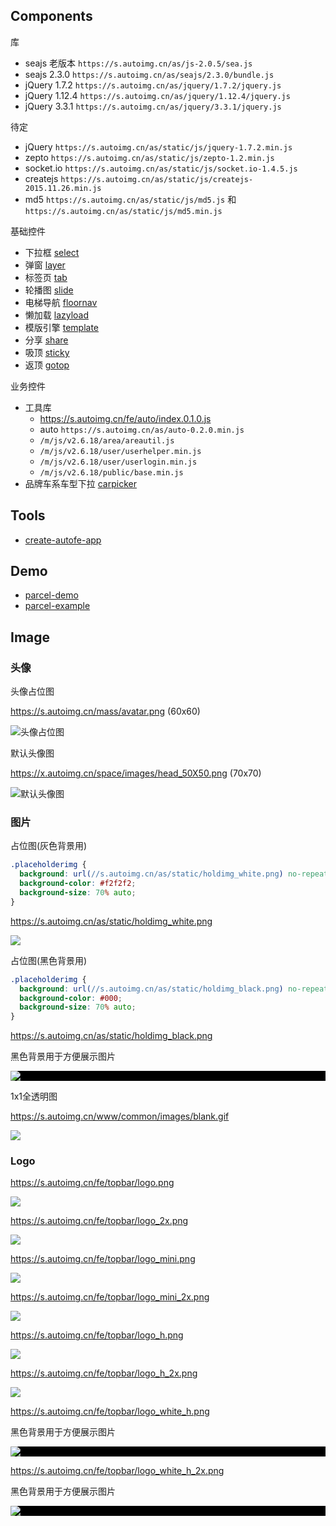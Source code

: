 ## Components

库

- seajs 老版本 `https://s.autoimg.cn/as/js-2.0.5/sea.js`
- seajs 2.3.0 `https://s.autoimg.cn/as/seajs/2.3.0/bundle.js`
- jQuery 1.7.2 `https://s.autoimg.cn/as/jquery/1.7.2/jquery.js`
- jQuery 1.12.4 `https://s.autoimg.cn/as/jquery/1.12.4/jquery.js`
- jQuery 3.3.1 `https://s.autoimg.cn/as/jquery/3.3.1/jquery.js`

待定
- jQuery `https://s.autoimg.cn/as/static/js/jquery-1.7.2.min.js`
- zepto `https://s.autoimg.cn/as/static/js/zepto-1.2.min.js`
- socket.io `https://s.autoimg.cn/as/static/js/socket.io-1.4.5.js`
- createjs `https://s.autoimg.cn/as/static/js/createjs-2015.11.26.min.js`
- md5 `https://s.autoimg.cn/as/static/js/md5.js` 和 `https://s.autoimg.cn/as/static/js/md5.min.js`

基础控件

- 下拉框 [select](https://athm-fe.github.io/select/)
- 弹窗 [layer](https://athm-fe.github.io/layer/)
- 标签页 [tab](https://athm-fe.github.io/tab/)
- 轮播图 [slide](https://athm-fe.github.io/slide/)
- 电梯导航 [floornav](https://athm-fe.github.io/floornav/)
- 懒加载 [lazyload](https://athm-fe.github.io/lazyload/)
- 模版引擎 [template](https://athm-fe.github.io/template/)
- 分享 [share](https://athm-fe.github.io/share/)
- 吸顶 [sticky](https://athm-fe.github.io/sticky/)
- 返顶 [gotop](https://athm-fe.github.io/gotop/)

业务控件

- 工具库
  - https://s.autoimg.cn/fe/auto/index.0.1.0.js
  - auto `https://s.autoimg.cn/as/auto-0.2.0.min.js`
  - `/m/js/v2.6.18/area/areautil.js`
  - `/m/js/v2.6.18/user/userhelper.min.js`
  - `/m/js/v2.6.18/user/userlogin.min.js`
  - `/m/js/v2.6.18/public/base.min.js`
- 品牌车系车型下拉 [carpicker](https://athm-fe.github.io/carpicker/)

## Tools

- [create-autofe-app](https://github.com/athm-fe/create-autofe-app)

## Demo

- [parcel-demo](https://github.com/athm-fe/parcel-demo)
- [parcel-example](https://github.com/athm-fe/parcel-example)

## Image

### 头像

头像占位图

https://s.autoimg.cn/mass/avatar.png (60x60)

![头像占位图](https://s.autoimg.cn/mass/avatar.png)

默认头像图

https://x.autoimg.cn/space/images/head_50X50.png (70x70)

![默认头像图](https://x.autoimg.cn/space/images/head_50X50.png)

### 图片

占位图(灰色背景用)

```css
.placeholderimg {
  background: url(//s.autoimg.cn/as/static/holdimg_white.png) no-repeat center center;
  background-color: #f2f2f2;
  background-size: 70% auto;
}
```

https://s.autoimg.cn/as/static/holdimg_white.png

![](https://s.autoimg.cn/as/static/holdimg_white.png)

占位图(黑色背景用)

```css
.placeholderimg {
  background: url(//s.autoimg.cn/as/static/holdimg_black.png) no-repeat center center;
  background-color: #000;
  background-size: 70% auto;
}
```

https://s.autoimg.cn/as/static/holdimg_black.png

<p>黑色背景用于方便展示图片</p>
<p style="background-color:#000">
  <img src="https://s.autoimg.cn/as/static/holdimg_black.png">
</p>

1x1全透明图

https://s.autoimg.cn/www/common/images/blank.gif

![](https://s.autoimg.cn/www/common/images/blank.gif)

### Logo

https://s.autoimg.cn/fe/topbar/logo.png

![](https://s.autoimg.cn/fe/topbar/logo.png)

https://s.autoimg.cn/fe/topbar/logo_2x.png

![](https://s.autoimg.cn/fe/topbar/logo_2x.png)

https://s.autoimg.cn/fe/topbar/logo_mini.png

![](https://s.autoimg.cn/fe/topbar/logo_mini.png)

https://s.autoimg.cn/fe/topbar/logo_mini_2x.png

![](https://s.autoimg.cn/fe/topbar/logo_mini_2x.png)

https://s.autoimg.cn/fe/topbar/logo_h.png

![](https://s.autoimg.cn/fe/topbar/logo_h.png)

https://s.autoimg.cn/fe/topbar/logo_h_2x.png

![](https://s.autoimg.cn/fe/topbar/logo_h_2x.png)

https://s.autoimg.cn/fe/topbar/logo_white_h.png

<p>黑色背景用于方便展示图片</p>
<p style="background-color:#000">
  <img src="https://s.autoimg.cn/fe/topbar/logo_white_h.png">
</p>

https://s.autoimg.cn/fe/topbar/logo_white_h_2x.png

<p>黑色背景用于方便展示图片</p>
<p style="background-color:#000">
  <img src="https://s.autoimg.cn/fe/topbar/logo_white_h_2x.png">
</p>

